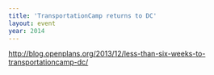 ```yaml
---
title: 'TransportationCamp returns to DC'
layout: event
year: 2014
---
```


http://blog.openplans.org/2013/12/less-than-six-weeks-to-transportationcamp-dc/
